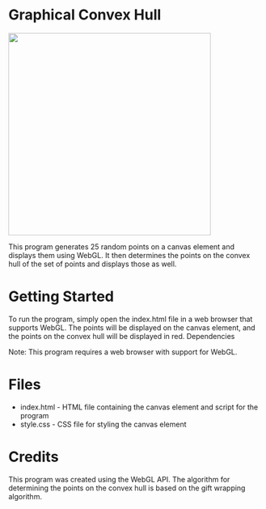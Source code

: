 # Graphical Convex Hull

<img src="https://user-images.githubusercontent.com/108101472/209432341-03ef88e1-8a1d-4d04-997c-4ac1a1a24c12.png" width="400">

This program generates 25 random points on a canvas element and displays them using WebGL. It then determines the points on the convex hull of the set of points and displays those as well.

# Getting Started

To run the program, simply open the index.html file in a web browser that supports WebGL. The points will be displayed on the canvas element, and the points on the convex hull will be displayed in red.
Dependencies

Note: This program requires a web browser with support for WebGL.

# Files

* index.html - HTML file containing the canvas element and script for the program
* style.css - CSS file for styling the canvas element

# Credits

This program was created using the WebGL API. The algorithm for determining the points on the convex hull is based on the gift wrapping algorithm.
